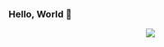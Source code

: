 ### Hello, World 👋

<div align="center">
  <img src="https://github-readme-streak-stats.herokuapp.com?user=nmsantos1&theme=transparent&locale=pt_BR&date_format=j%20M%5B%20Y%5D&fire=EB5454)](https://git.io/streak-stats">
</div>
